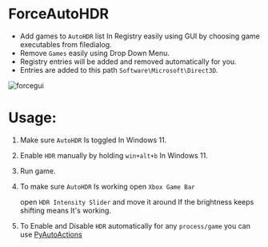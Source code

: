 # ForceAutoHDR


- Add games to `AutoHDR` list In Registry easily using GUI by choosing game executables from filedialog.
- Remove `Games` easily using Drop Down Menu.
- Registry entries will be added and removed automatically for you.
- Entries are added to this path `Software\Microsoft\Direct3D`.



![forcegui](https://github.com/7gxycn08/ForceAutoHDR/assets/121936658/8f62b984-d146-4b3e-a8ea-8ce99d834f91)




# Usage:
1. Make sure `AutoHDR` Is toggled In Windows 11.
2. Enable `HDR` manually by holding `win+alt+b` In Windows 11.
3. Run game.
4. To make sure `AutoHDR` Is working open `Xbox Game Bar`
  
  
   open `HDR Intensity Slider` and move it around If the brightness keeps shifting means It's working.
8. To Enable and Disable `HDR` automatically for any `process/game` you can use [PyAutoActions](https://github.com/7gxycn08/PyAutoActions/) 
